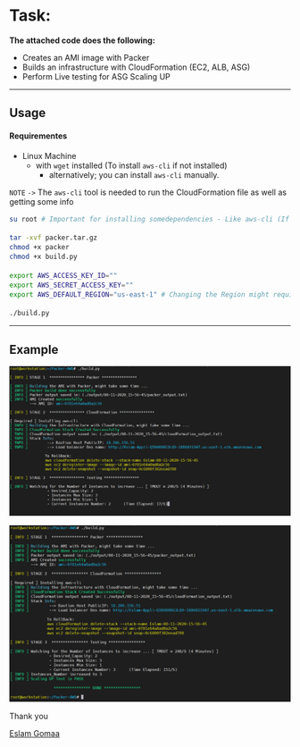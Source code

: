 
# Task: 

**The attached code does the following:**

* Creates an AMI image with Packer
* Builds an infrastructure with CloudFormation (EC2, ALB, ASG)
* Perform Live testing for ASG Scaling UP


---

## Usage

#### Requirementes

* Linux Machine
    * with `wget` installed (To install `aws-cli` if not installed)
        * alternatively; you can install `aws-cli` manually.

`NOTE` `->` The `aws-cli` tool is needed to run the CloudFormation file as well as getting some info

```bash
su root # Important for installing somedependencies - Like aws-cli (If Needed)

tar -xvf packer.tar.gz
chmod +x packer
chmod +x build.py

export AWS_ACCESS_KEY_ID=""
export AWS_SECRET_ACCESS_KEY=""
export AWS_DEFAULT_REGION="us-east-1" # Changing the Region might require changing the ami that Packer uses

./build.py
```



---



## Example



![image-20201108181006604](Images/image-20201108181006604.png)

![image-20201108181125153](Images/image-20201108181125153.png)





Thank you

[Eslam Gomaa](https://www.linkedin.com/in/eslam-gomaa/)



